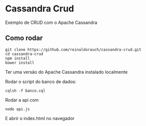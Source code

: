 # Cassandra Crud

Exemplo de CRUD com o Apache Cassandra

Como rodar
----------

```
git clone https://github.com/reinaldorauch/cassandra-crud.git
cd cassandra-crud
npm install
bower install
```

Ter uma versão do Apache Cassandra instalado localmente

Rodar o script do banco de dados:
```
cqlsh -f banco.cql
```

Rodar a api com

```
node api.js
```

E abrir o index.html no navegador

